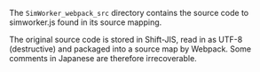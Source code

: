 The `SimWorker_webpack_src` directory contains the source code to simworker.js found in its source mapping.

The original source code is stored in Shift-JIS, read in as UTF-8 (destructive) and packaged into a source map by Webpack. Some comments in Japanese are therefore irrecoverable.
